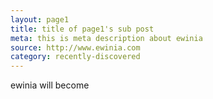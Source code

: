 ```yaml
---
layout: page1
title: title of page1's sub post
meta: this is meta description about ewinia
source: http://www.ewinia.com
category: recently-discovered
---
```


ewinia will become